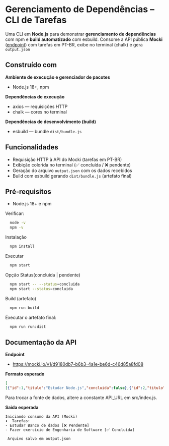 
#  Gerenciamento de Dependências – CLI de Tarefas

Uma CLI em **Node.js** para demonstrar **gerenciamento de dependências** com npm e **build automatizado** com esbuild.
Consome a API pública **Mocki**  ([endpoint](https://mocki.io/v1/d9180db7-b6b3-4a1e-be6d-c46d85a8fd08)) com tarefas em PT-BR, exibe no terminal (chalk) e gera `output.json`

##  Construído com
**Ambiente de execução e gerenciador de pacotes**

- Node.js 18+, npm

**Dependências de execução**

- axios — requisições HTTP
- chalk — cores no terminal

**Dependências de desenvolvimento (build)**

- esbuild — bundle `dist/bundle.js`


## Funcionalidades

- Requisição HTTP à API do Mocki (tarefas em PT-BR)
- Exibição colorida no terminal (✅ concluída / ❌ pendente)
- Geração do arquivo `output.json` com os dados recebidos
- Build com esbuild gerando `dist/bundle.js` (artefato final)


## Pré-requisitos

- Node.js 18+ e npm

Verificar:
```bash
  node -v
  npm -v
```

Instalação

```bash
  npm install
```

Executar
    
```bash
  npm start
```

Opção Status(concluida | pendente)

```bash
  npm start -- --status=concluida
  npm start --status=concluida
```

Build (artefato)

```bash
  npm run build   
```

Executar o artefato final:
```bash
  npm run run:dist  
```

## Documentação da API

**Endpoint**
- https://mocki.io/v1/d9180db7-b6b3-4a1e-be6d-c46d85a8fd08

**Formato esperado**
```json
[
[{"id":1,"titulo":"Estudar Node.js","concluida":false},{"id":2,"titulo":"Fazer exercício de Engenharia de Software","concluida":true}

```
Para trocar a fonte de dados, altere a constante API_URL em src/index.js.

**Saida esperada**
```text
Iniciando consumo da API (Mocki) 
⬇️  Tarefas:
- Estudar Banco de dados [❌ Pendente]
- Fazer exercício de Engenharia de Software [✅ Concluída]

 Arquivo salvo em output.json
```